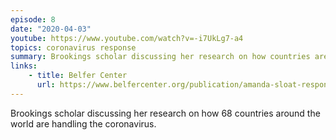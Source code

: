 ```yaml
---
episode: 8
date: "2020-04-03"
youtube: https://www.youtube.com/watch?v=-i7UkLg7-a4
topics: coronavirus response
summary: Brookings scholar discussing her research on how countries are handling the coronavirus
links:
    - title: Belfer Center
      url: https://www.belfercenter.org/publication/amanda-sloat-response-covid-19-around-globe
---
```


Brookings scholar discussing her research on how 68 countries around the world
are handling the coronavirus.
